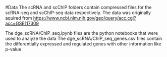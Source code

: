 #Data
The scRNA and scChIP folders contain compressed files for the scRNA-seq and scChIP-seq data respectively.
The data was originally aquired from https://www.ncbi.nlm.nih.gov/geo/query/acc.cgi?acc=GSE117309

The dge_scRNA/ChIP_seq.ipynb files are the python notebooks that were used to analyze the data
The dge_scRNA/ChIP_seq_genes.csv files contain the differentially expressed and regulated genes with other information like p-value
